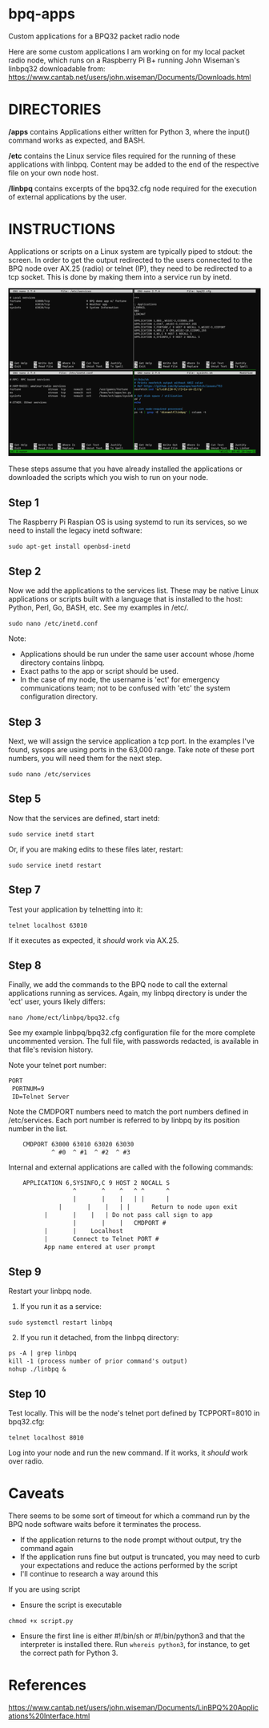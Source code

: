 # bpq-apps
Custom applications for a BPQ32 packet radio node

Here are some custom applications I am working on for my
local packet radio node, which runs on a Raspberry Pi B+
running John Wiseman's linbpq32 downloadable from:
https://www.cantab.net/users/john.wiseman/Documents/Downloads.html

DIRECTORIES
===========
**/apps** contains Applications either written for Python 3,
where the input() command works as expected, and BASH.

**/etc** contains the Linux service files required for the
running of these applications with linbpq. Content may
be added to the end of the respective file on your own 
node host.

**/linbpq** contains excerpts of the bpq32.cfg node required
for the execution of external applications by the user.

INSTRUCTIONS
============
Applications or scripts on a Linux system are typically
piped to stdout: the screen. In order to get the output
redirected to the users connected to the BPQ node over
AX.25 (radio) or telnet (IP), they need to be redirected
to a tcp socket. This is done by making them into a 
service run by inetd.

![](Screenshot-2022-09-26%20094854.png)

These steps assume that you have already installed the
applications or downloaded the scripts which you wish
to run on your node.

Step 1
------
The Raspberry Pi Raspian OS is using systemd to run its
services, so we need to install the legacy inetd software:

```sudo apt-get install openbsd-inetd```

Step 2
------
Now we add the applications to the services list. These
may be native Linux applications or scripts built with
a language that is installed to the host: Python, Perl,
Go, BASH, etc. See my examples in /etc/.

```sudo nano /etc/inetd.conf```

Note: 
* Applications should be run under the same user account whose /home directory contains linbpq.
* Exact paths to the app or script should be used. 
* In the case of my node, the username is 'ect' for emergency communications team; not to be confused with 'etc' the system configuration directory.

Step 3
------
Next, we will assign the service application a tcp port.
In the examples I've found, sysops are using ports in
the 63,000 range. Take note of these port numbers, you
will need them for the next step.

```sudo nano /etc/services```

Step 5
------
Now that the services are defined, start inetd:

```sudo service inetd start```

Or, if you are making edits to these files later, restart:

```sudo service inetd restart```

Step 7
------
Test your application by telnetting into it:

```telnet localhost 63010```

If it executes as expected, it *should* work via AX.25.

Step 8
------
Finally, we add the commands to the BPQ node to call the 
external applications running as services. Again, my linbpq
directory is under the 'ect' user, yours likely differs:

```nano /home/ect/linbpq/bpq32.cfg```

See my example linbpq/bpq32.cfg configuration file for the
more complete uncommented version. The full file, with
passwords redacted, is available in that file's revision
history.

Note your telnet port number:
```
PORT
 PORTNUM=9
 ID=Telnet Server
```
Note the CMDPORT numbers need to match the port numbers defined in /etc/services.
Each port number is referred to by linbpq by its position number in the list.
```
    CMDPORT 63000 63010 63020 63030
            ^ #0  ^ #1  ^ #2  ^ #3
```
Internal and external applications are called with the following commands:
```
    APPLICATION 6,SYSINFO,C 9 HOST 2 NOCALL S
                  ^       ^    ^   ^ ^      ^
                  |       |    |   | |      |
	          |       |    |   | |      Return to node upon exit
		  |       |    |   | Do not pass call sign to app
                  |       |    |   CMDPORT #
		  |       |    Localhost
		  |       Connect to Telnet PORT #
		  App name entered at user prompt
```

Step 9
------
Restart your linbpq node.
1) If you run it as a service:

```sudo systemctl restart linbpq```

2) If you run it detached, from the linbpq directory:
```
ps -A | grep linbpq
kill -1 (process number of prior command's output)
nohup ./linbpq &
```

Step 10
-------
Test locally. This will be the node's telnet port defined by TCPPORT=8010 in bpq32.cfg:

```telnet localhost 8010```

Log into your node and run the new command. If it works, it *should* work over radio.

Caveats
=======
There seems to be some sort of timeout for which a command run by the BPQ node software waits before it terminates the process. 
* If the application returns to the node prompt without output, try the command again
* If the application runs fine but output is truncated, you may need to curb your expectations and reduce the actions performed by the script
* I'll continue to research a way around this

If you are using script
* Ensure the script is executable

```chmod +x script.py```
* Ensure the first line is either #!/bin/sh or #!/bin/python3 and that the interpreter is installed there. Run ```whereis python3```, for instance, to get the correct path for Python 3.

References
==========
https://www.cantab.net/users/john.wiseman/Documents/LinBPQ%20Applications%20Interface.html
